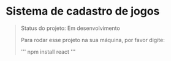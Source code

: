 # Sistema de cadastro de jogos

> Status do projeto: Em desenvolvimento
>
> Para rodar esse projeto na sua máquina, por favor digite:
>
> '''
> npm install react
> '''
